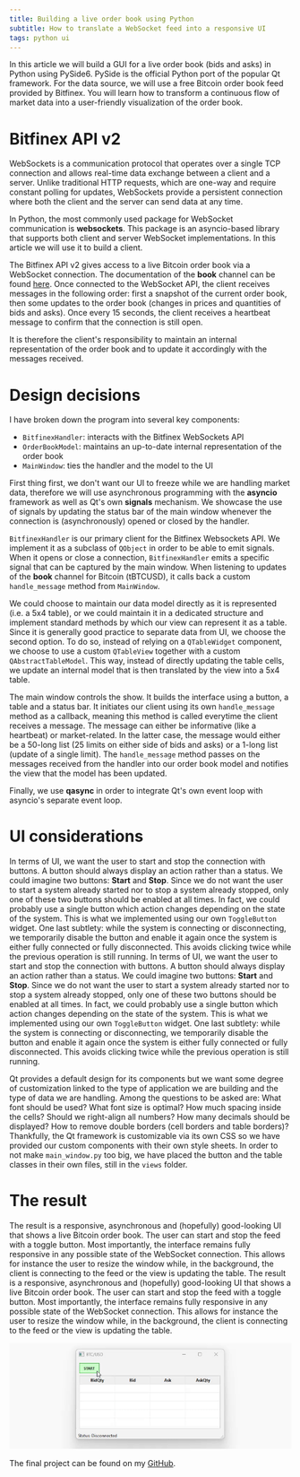 ```yaml
---
title: Building a live order book using Python
subtitle: How to translate a WebSocket feed into a responsive UI
tags: python ui
---
```


In this article we will build a GUI for a live order book (bids and asks) in Python using PySide6. PySide is the official Python port of the popular Qt framework. For the data source, we will use a free Bitcoin order book feed provided by Bitfinex. You will learn how to transform a continuous flow of market data into a user-friendly visualization of the order book.

# Bitfinex API v2

WebSockets is a communication protocol that operates over a single TCP connection and allows real-time data exchange between a client and a server. Unlike traditional HTTP requests, which are one-way and require constant polling for updates, WebSockets provide a persistent connection where both the client and the server can send data at any time.

In Python, the most commonly used package for WebSocket communication is **websockets**. This package is an asyncio-based library that supports both client and server WebSocket implementations. In this article we will use it to build a client.

The Bitfinex API v2 gives access to a live Bitcoin order book via a WebSocket connection. The documentation of the **book** channel can be found [here](https://docs.bitfinex.com/reference/ws-public-books). Once connected to the WebSocket API, the client receives messages in the following order: first a snapshot of the current order book, then some updates to the order book (changes in prices and quantities of bids and asks). Once every 15 seconds, the client receives a heartbeat message to confirm that the connection is still open.

It is therefore the client's responsibility to maintain an internal representation of the order book and to update it accordingly with the messages received.

# Design decisions

I have broken down the program into several key components:
* `BitfinexHandler`: interacts with the Bitfinex WebSockets API
* `OrderBookModel`: maintains an up-to-date internal representation of the order book 
* `MainWindow`: ties the handler and the model to the UI

First thing first, we don't want our UI to freeze while we are handling market data, therefore we will use asynchronous programming with the **asyncio** framework as well as Qt's own **signals** mechanism. We showcase the use of signals by updating the status bar of the main window whenever the connection is (asynchronously) opened or closed by the handler.

`BitfinexHandler` is our primary client for the Bitfinex Websockets API. We implement it as a subclass of `QObject` in order to be able to emit signals. When it opens or close a connection, `BitfinexHandler` emits a specific signal that can be captured by the main window. When listening to updates of the **book** channel for Bitcoin (tBTCUSD), it calls back a custom `handle_message` method from `MainWindow`.

We could choose to maintain our data model directly as it is represented (i.e. a 5x4 table), or we could maintain it in a dedicated structure and implement standard methods by which our view can represent it as a table. Since it is generally good practice to  separate data from UI, we choose the second option. To do so, instead of relying on a `QTableWidget` component, we choose to use a custom `QTableView` together with a custom `QAbstractTableModel`. This way, instead of directly updating the table cells, we update an internal model that is then translated by the view into a 5x4 table.

The main window controls the show. It builds the interface using a button, a table and a status bar. It initiates our client using its own `handle_message` method as a callback, meaning this method is called everytime the client receives a message. The message can either be informative (like a heartbeat) or market-related. In the latter case, the message would either be a 50-long list (25 limits on either side of bids and asks) or a 1-long list (update of a single limit). The `handle_message` method passes on the messages received from the handler into our order book model and notifies the view that the model has been updated.

Finally, we use **qasync** in order to integrate Qt's own event loop with asyncio's separate event loop. 

# UI considerations

In terms of UI, we want the user to start and stop the connection with buttons. A button should always display an action rather than a status. We could imagine two buttons: **Start** and **Stop**. Since we do not want the user to start a system already started nor to stop a system already stopped, only one of these two buttons should be enabled at all times. In fact, we could probably use a single button which action changes depending on the state of the system. This is what we implemented using our own `ToggleButton` widget. One last subtlety: while the system is connecting or disconnecting, we temporarily disable the button and enable it again once the system is either fully connected or fully disconnected. This avoids clicking twice while the previous operation is still running.
In terms of UI, we want the user to start and stop the connection with buttons. A button should always display an action rather than a status. We could imagine two buttons: **Start** and **Stop**. Since we do not want the user to start a system already started nor to stop a system already stopped, only one of these two buttons should be enabled at all times. In fact, we could probably use a single button which action changes depending on the state of the system. This is what we implemented using our own `ToggleButton` widget. One last subtlety: while the system is connecting or disconnecting, we temporarily disable the button and enable it again once the system is either fully connected or fully disconnected. This avoids clicking twice while the previous operation is still running.

Qt provides a default design for its components but we want some degree of customization linked to the type of application we are building and the type of data we are handling. Among the questions to be asked are: What font should be used? What font size is optimal? How much spacing inside the cells? Should we right-align all numbers? How many decimals should be displayed? How to remove double borders (cell borders and table borders)? Thankfully, the Qt framework is customizable via its own CSS so we have provided our custom components with their own style sheets. In order to not make `main_window.py` too big, we have placed the button and the table classes in their own files, still in the `views` folder.

# The result

The result is a responsive, asynchronous and (hopefully) good-looking UI that shows a live Bitcoin order book. The user can start and stop the feed with a toggle button. Most importantly, the interface remains fully responsive in any possible state of the WebSocket connection. This allows for instance the user to resize the window while, in the background, the client is connecting to the feed or the view is updating the table.
The result is a responsive, asynchronous and (hopefully) good-looking UI that shows a live Bitcoin order book. The user can start and stop the feed with a toggle button. Most importantly, the interface remains fully responsive in any possible state of the WebSocket connection. This allows for instance the user to resize the window while, in the background, the client is connecting to the feed or the view is updating the table.

![Live order book using Python](/assets/images/tlouarn-building-a-live-order-book-using-python.gif)

The final project can be found on my [GitHub](https://github.com/tlouarn/order-book/).




